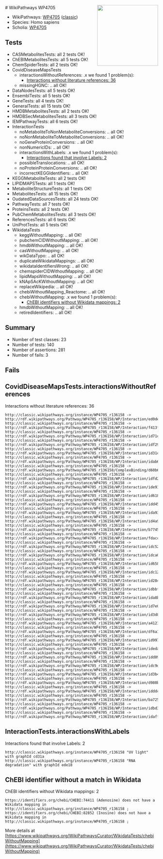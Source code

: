 <img style="float: right; width: 200px" src="https://cms-assets.nporadio.nl/npo3fm/NPO-Serious-Request-Logo-Groen-Ik-Steun-RGB.png" />
# WikiPathways WP4705

* WikiPathways: [WP4705](https://wikipathways.org/pathways/WP4705) ([classic](https://classic.wikipathways.org/instance/WP4705))
* Species: Homo sapiens
* Scholia: [WP4705](https://scholia.toolforge.org/wikipathways/WP4705)
## Tests
* CASMetabolitesTests: all 2 tests OK!
* ChEBIMetabolitesTests: all 5 tests OK!
* ChemSpiderTests: all 2 tests OK!
* CovidDiseaseMapsTests
    * interactionsWithoutReferences: .x we found 1 problem(s):
        * [Interactions without literature references: 36](#9701cd25)
    * missingHGNC: .. all OK!
* DataNodesTests: all 5 tests OK!
* EnsemblTests: all 5 tests OK!
* GeneTests: all 4 tests OK!
* GeneralTests: all 15 tests OK!
* HMDBMetabolitesTests: all 2 tests OK!
* HMDBSecMetabolitesTests: all 3 tests OK!
* IEMPathwayTests: all 6 tests OK!
* InteractionTests
    * noMetaboliteToNonMetaboliteConversions: .. all OK!
    * noNonMetaboliteToMetaboliteConversions: .. all OK!
    * noGeneProteinConversions: .. all OK!
    * nonNumericIDs: .. all OK!
    * interactionsWithLabels: .x we found 1 problem(s):
        * [Interactions found that involve Labels: 2](#630d2679)
    * possibleTranslocations: .. all OK!
    * noProteinProteinConversions: .. all OK!
    * incorrectKEGGIdentifiers: .. all OK!
* KEGGMetaboliteTests: all 2 tests OK!
* LIPIDMAPSTests: all 1 tests OK!
* MetaboliteStructureTests: all 1 tests OK!
* MetabolitesTests: all 15 tests OK!
* OudatedDataSourcesTests: all 24 tests OK!
* PathwayTests: all 7 tests OK!
* ProteinsTests: all 2 tests OK!
* PubChemMetabolitesTests: all 3 tests OK!
* ReferencesTests: all 6 tests OK!
* UniProtTests: all 5 tests OK!
* WikidataTests
    * keggWithoutMapping: .. all OK!
    * pubchemCIDWithoutMapping: .. all OK!
    * hmdbWithoutMapping: .. all OK!
    * casWithoutMapping: .. all OK!
    * wikDataTypo: .. all OK!
    * duplicateWikidataMappings: .. all OK!
    * wikidataIdentifiersWrong: .. all OK!
    * chemspiderCIDWithoutMapping: .. all OK!
    * lipidMapsWithoutMapping: .. all OK!
    * kNApSAcKWithoutMapping: .. all OK!
    * replaceWikipedia: .. all OK!
    * chebiWithoutMapping_Reactome: .. all OK!
    * chebiWithoutMapping: .x we found 1 problem(s):
        * [ChEBI identifiers without Wikidata mappings: 2](#a8d554ce)
    * hmdbWithoutMapping: .. all OK!
    * retiredIdentifiers: .. all OK!


## Summary

* Number of test classes: 23
* Number of tests: 140
* Number of assertions: 281
* Number of fails: 3

## Fails

<a name="9701cd25" />

## CovidDiseaseMapsTests.interactionsWithoutReferences

Interactions without literature references: 36
```
http://classic.wikipathways.org/instance/WP4705_r136158 -> http://rdf.wikipathways.org/Pathway/WP4705_r136158/WP/Interaction/ed0de
http://classic.wikipathways.org/instance/WP4705_r136158 -> http://rdf.wikipathways.org/Pathway/WP4705_r136158/WP/Interaction/f413f
http://classic.wikipathways.org/instance/WP4705_r136158 -> http://rdf.wikipathways.org/Pathway/WP4705_r136158/WP/Interaction/id71c25215
http://classic.wikipathways.org/instance/WP4705_r136158 -> http://rdf.wikipathways.org/Pathway/WP4705_r136158/WP/Interaction/idf290c8fa
http://classic.wikipathways.org/instance/WP4705_r136158 -> http://rdf.wikipathways.org/Pathway/WP4705_r136158/WP/Interaction/id31c220f4
http://classic.wikipathways.org/instance/WP4705_r136158 -> http://rdf.wikipathways.org/Pathway/WP4705_r136158/WP/Interaction/idab62fb7b
http://classic.wikipathways.org/instance/WP4705_r136158 -> http://rdf.wikipathways.org/Pathway/WP4705_r136158/ComplexBinding/d60b6
http://classic.wikipathways.org/instance/WP4705_r136158 -> http://rdf.wikipathways.org/Pathway/WP4705_r136158/WP/Interaction/idfd223107
http://classic.wikipathways.org/instance/WP4705_r136158 -> http://rdf.wikipathways.org/Pathway/WP4705_r136158/WP/Interaction/ide910b442
http://classic.wikipathways.org/instance/WP4705_r136158 -> http://rdf.wikipathways.org/Pathway/WP4705_r136158/WP/Interaction/id61811f11
http://classic.wikipathways.org/instance/WP4705_r136158 -> http://rdf.wikipathways.org/Pathway/WP4705_r136158/WP/Interaction/idd45ff29e
http://classic.wikipathways.org/instance/WP4705_r136158 -> http://rdf.wikipathways.org/Pathway/WP4705_r136158/WP/Interaction/ida930645
http://classic.wikipathways.org/instance/WP4705_r136158 -> http://rdf.wikipathways.org/Pathway/WP4705_r136158/WP/Interaction/id4a94bff
http://classic.wikipathways.org/instance/WP4705_r136158 -> http://rdf.wikipathways.org/Pathway/WP4705_r136158/WP/Interaction/b7745
http://classic.wikipathways.org/instance/WP4705_r136158 -> http://rdf.wikipathways.org/Pathway/WP4705_r136158/WP/Interaction/fdacc
http://classic.wikipathways.org/instance/WP4705_r136158 -> http://rdf.wikipathways.org/Pathway/WP4705_r136158/WP/Interaction/idc52f8c77
http://classic.wikipathways.org/instance/WP4705_r136158 -> http://rdf.wikipathways.org/Pathway/WP4705_r136158/WP/Interaction/idca056563
http://classic.wikipathways.org/instance/WP4705_r136158 -> http://rdf.wikipathways.org/Pathway/WP4705_r136158/WP/Interaction/id658e2ed4
http://classic.wikipathways.org/instance/WP4705_r136158 -> http://rdf.wikipathways.org/Pathway/WP4705_r136158/WP/Interaction/idc12ee2d5
http://classic.wikipathways.org/instance/WP4705_r136158 -> http://rdf.wikipathways.org/Pathway/WP4705_r136158/WP/Interaction/id28463d3b
http://classic.wikipathways.org/instance/WP4705_r136158 -> http://rdf.wikipathways.org/Pathway/WP4705_r136158/WP/Interaction/idbbf5b0dd
http://classic.wikipathways.org/instance/WP4705_r136158 -> http://rdf.wikipathways.org/Pathway/WP4705_r136158/WP/Interaction/ida8bbcb3c
http://classic.wikipathways.org/instance/WP4705_r136158 -> http://rdf.wikipathways.org/Pathway/WP4705_r136158/WP/Interaction/id7e04d7bc
http://classic.wikipathways.org/instance/WP4705_r136158 -> http://rdf.wikipathways.org/Pathway/WP4705_r136158/WP/Interaction/id3d85da4c
http://classic.wikipathways.org/instance/WP4705_r136158 -> http://rdf.wikipathways.org/Pathway/WP4705_r136158/WP/Interaction/a4121
http://classic.wikipathways.org/instance/WP4705_r136158 -> http://rdf.wikipathways.org/Pathway/WP4705_r136158/WP/Interaction/df6a1
http://classic.wikipathways.org/instance/WP4705_r136158 -> http://rdf.wikipathways.org/Pathway/WP4705_r136158/WP/Interaction/id997e3eb9
http://classic.wikipathways.org/instance/WP4705_r136158 -> http://rdf.wikipathways.org/Pathway/WP4705_r136158/WP/Interaction/ideda7de2a
http://classic.wikipathways.org/instance/WP4705_r136158 -> http://rdf.wikipathways.org/Pathway/WP4705_r136158/WP/Interaction/idd096d760
http://classic.wikipathways.org/instance/WP4705_r136158 -> http://rdf.wikipathways.org/Pathway/WP4705_r136158/WP/Interaction/idc9dfed8a
http://classic.wikipathways.org/instance/WP4705_r136158 -> http://rdf.wikipathways.org/Pathway/WP4705_r136158/WP/Interaction/id3b4d59a9
http://classic.wikipathways.org/instance/WP4705_r136158 -> http://rdf.wikipathways.org/Pathway/WP4705_r136158/WP/Interaction/d980b
http://classic.wikipathways.org/instance/WP4705_r136158 -> http://rdf.wikipathways.org/Pathway/WP4705_r136158/WP/Interaction/idddca2baf
http://classic.wikipathways.org/instance/WP4705_r136158 -> http://rdf.wikipathways.org/Pathway/WP4705_r136158/WP/Interaction/ba725
http://classic.wikipathways.org/instance/WP4705_r136158 -> http://rdf.wikipathways.org/Pathway/WP4705_r136158/WP/Interaction/idbd3bcc46
http://classic.wikipathways.org/instance/WP4705_r136158 -> http://rdf.wikipathways.org/Pathway/WP4705_r136158/WP/Interaction/idaffa35d6
```

<a name="630d2679" />

## InteractionTests.interactionsWithLabels

Interactions found that involve Labels: 2
```
http://classic.wikipathways.org/instance/WP4705_r136158 "UV light" with graphId cd31a
http://classic.wikipathways.org/instance/WP4705_r136158 "RNA 
degradation" with graphId ede18
```

<a name="a8d554ce" />

## ChEBI identifier without a match in Wikidata

ChEBI identifiers without Wikidata mappings: 2
```
https://identifiers.org/chebi/CHEBI:74411 (Adenosine) does not have a Wikidata mapping in http://classic.wikipathways.org/instance/WP4705_r136158 ; 
https://identifiers.org/chebi/CHEBI:82852 (Inosine) does not have a Wikidata mapping in http://classic.wikipathways.org/instance/WP4705_r136158 ; 
```

More details at [https://www.wikipathways.org/WikiPathwaysCurator/WikidataTests/chebiWithoutMapping](https://www.wikipathways.org/WikiPathwaysCurator/WikidataTests/chebiWithoutMapping)

